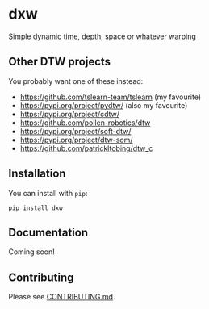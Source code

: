 # dxw

Simple dynamic time, depth, space or whatever warping


## Other DTW projects

You probably want one of these instead:

- https://github.com/tslearn-team/tslearn (my favourite)
- https://pypi.org/project/pydtw/ (also my favourite)
- https://pypi.org/project/cdtw/
- https://github.com/pollen-robotics/dtw
- https://pypi.org/project/soft-dtw/
- https://pypi.org/project/dtw-som/
- https://github.com/patrickltobing/dtw_c


## Installation

You can install with `pip`:

    pip install dxw


## Documentation

Coming soon!


## Contributing

Please see [CONTRIBUTING.md](CONTRIBUTING.md).
